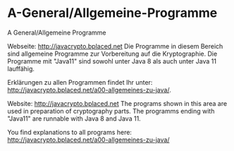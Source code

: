 # A-General/Allgemeine-Programme
A General/Allgemeine Programme

Webseite: http://javacrypto.bplaced.net
Die Programme in diesem Bereich sind allgemeine Programme zur Vorbereitung auf die Kryptographie. Die Programme mit "Java11" sind sowohl unter Java 8 als auch unter Java 11 lauffähig.

Erklärungen zu allen Programmen findet Ihr unter: http://javacrypto.bplaced.net/a00-allgemeines-zu-java/.

Website: http://javacrypto.bplaced.net
The programs shown in this area are used in preparation of cryptography parts. The programms ending with "Java11" are runnable with Java 8 and Java 11.

You find explanations to all programs here: http://javacrypto.bplaced.net/a00-allgemeines-zu-java/
